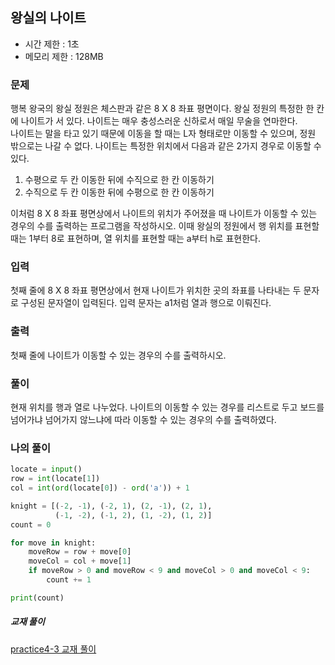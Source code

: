 ## 왕실의 나이트
- 시간 제한 : 1초
- 메모리 제한 : 128MB

### 문제
행복 왕국의 왕실 정원은 체스판과 같은 8 X 8 좌표 평면이다. 왕실 정원의 특정한 한 칸에 나이트가 서 있다. 나이트는 매우 충성스러운 신하로서 매일 무술을 연마한다.  
나이트는 말을 타고 있기 때문에 이동을 할 때는 L자 형태로만 이동할 수 있으며, 정원 밖으로는 나갈 수 없다. 나이트는 특정한 위치에서 다음과 같은 2가지 경우로 이동할 수 있다.

1. 수평으로 두 칸 이동한 뒤에 수직으로 한 칸 이동하기
2. 수직으로 두 칸 이동한 뒤에 수평으로 한 칸 이동하기

이처럼 8 X 8 좌표 평면상에서 나이트의 위치가 주어졌을 때 나이트가 이동할 수 있는 경우의 수를 출력하는 프로그램을 작성하시오. 이때 왕실의 정원에서 행 위치를 표현할 때는 1부터 8로 표현하며, 열 위치를 표현할 때는 a부터 h로 표현한다.

### 입력
첫째 줄에 8 X 8 좌표 평면상에서 현재 나이트가 위치한 곳의 좌표를 나타내는 두 문자로 구성된 문자열이 입력된다. 입력 문자는 a1처럼 열과 행으로 이뤄진다.

### 출력
첫째 줄에 나이트가 이동할 수 있는 경우의 수를 출력하시오.

### 풀이
현재 위치를 행과 열로 나누었다. 나이트의 이동할 수 있는 경우를 리스트로 두고 보드를 넘어가냐 넘어가지 않느냐에 따라 이동할 수 있는 경우의 수를 출력하였다.
### 나의 풀이
```python
locate = input()
row = int(locate[1])
col = int(ord(locate[0]) - ord('a')) + 1

knight = [(-2, -1), (-2, 1), (2, -1), (2, 1),
          (-1, -2), (-1, 2), (1, -2), (1, 2)]
count = 0

for move in knight:
    moveRow = row + move[0]
    moveCol = col + move[1]
    if moveRow > 0 and moveRow < 9 and moveCol > 0 and moveCol < 9:
        count += 1

print(count)
```

##### 교재 풀이
[practice4-3 교재 풀이](https://github.com/ndb796/python-for-coding-test/blob/master/4/3.py)